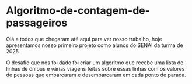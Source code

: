 # Algoritmo-de-contagem-de-passageiros
Olá a todos que chegaram até aqui para ver nosso trabalho, hoje apresentamos nosso primeiro projeto como alunos do SENAI da turma de 2025.

O desafio que nos foi dado foi criar um algoritmo que recebe uma lista de linhas de ônibus e várias viagens feitas sobre essas linhas com os valores de pessoas que embarcaram e desembarcaram em cada ponto de parada.


